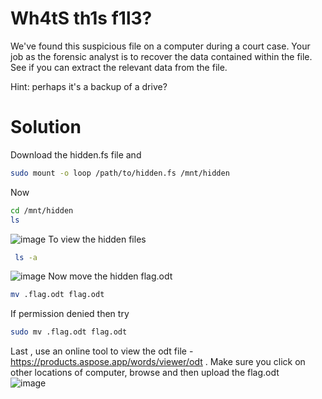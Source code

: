 # Wh4tS th1s f1l3?
We've found this suspicious file on a computer during a court case. Your job as the forensic analyst is to recover the data contained within the file. See if you can extract the relevant data from the file.

Hint: perhaps it's a backup of a drive?
# Solution
Download the hidden.fs file and
```bash
sudo mount -o loop /path/to/hidden.fs /mnt/hidden
```
Now
```bash
cd /mnt/hidden
ls
```
![image](https://github.com/LAVANYA-PIDIKITI/PECAN-_Main-Prelims/assets/98797256/49d08921-02b4-4bb4-9616-5685a616034a)
To view the hidden files
```bash
 ls -a
```
![image](https://github.com/LAVANYA-PIDIKITI/PECAN-_Main-Prelims/assets/98797256/4d34950c-69dd-4707-9d2f-1d49983a836a)
Now move the hidden flag.odt
```bash
mv .flag.odt flag.odt
```
If permission denied then try 
```bash
sudo mv .flag.odt flag.odt
```
Last , use an online tool to view the odt file - https://products.aspose.app/words/viewer/odt . Make sure you click on other locations of computer, browse and then upload the flag.odt <br>
![image](https://github.com/LAVANYA-PIDIKITI/PECAN-_Main-Prelims/assets/98797256/be52df75-8c9d-40d2-bd8c-21bd476e9884)



